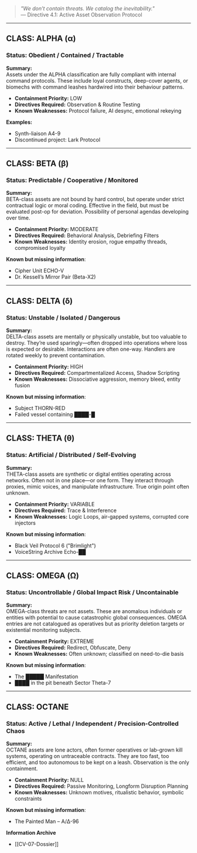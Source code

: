 > _"We don’t contain threats. We catalog the inevitability."_  
> — Directive 4.1: Active Asset Observation Protocol

---

## CLASS: **ALPHA (α)**
### Status: Obedient / Contained / Tractable  
**Summary:**  
Assets under the ALPHA classification are fully compliant with internal command protocols. These include loyal constructs, deep-cover agents, or biomechs with command leashes hardwired into their behaviour patterns.

- **Containment Priority:** LOW  
- **Directives Required:** Observation & Routine Testing  
- **Known Weaknesses:** Protocol failure, AI desync, emotional rekeying  

**Examples:**  
- Synth-liaison A4-9  
- Discontinued project: Lark Protocol

---

## CLASS: **BETA** **(β)**
### Status: Predictable / Cooperative / Monitored  
**Summary:**  
BETA-class assets are not bound by hard control, but operate under strict contractual logic or moral coding. Effective in the field, but must be evaluated post-op for deviation. Possibility of personal agendas developing over time.

- **Containment Priority:** MODERATE  
- **Directives Required:** Behavioral Analysis, Debriefing Filters  
- **Known Weaknesses:** Identity erosion, rogue empathy threads, compromised loyalty

**Known but missing information**:  
- Cipher Unit ECHO-V  
- Dr. Kessell’s Mirror Pair (Beta-X2)

---

## CLASS: **DELTA** **(δ)**
### Status: Unstable / Isolated / Dangerous  
**Summary:**  
DELTA-class assets are mentally or physically unstable, but too valuable to destroy. They’re used sparingly—often dropped into operations where loss is expected or desirable. Interactions are often one-way. Handlers are rotated weekly to prevent contamination.

- **Containment Priority:** HIGH  
- **Directives Required:** Compartmentalized Access, Shadow Scripting  
- **Known Weaknesses:** Dissociative aggression, memory bleed, entity fusion

**Known but missing information**:  
- Subject THORN-RED  
- Failed vessel containing ████-█

---

## CLASS: **THETA (θ)**
### Status: Artificial / Distributed / Self-Evolving  
**Summary:**  
THETA-class assets are synthetic or digital entities operating across networks. Often not in one place—or one form. They interact through proxies, mimic voices, and manipulate infrastructure. True origin point often unknown.

- **Containment Priority:** VARIABLE  
- **Directives Required:** Trace & Interference  
- **Known Weaknesses:** Logic Loops, air-gapped systems, corrupted core injectors

**Known but missing information**:  
- Black Veil Protocol 6 ("Brimlight")  
- VoiceString Archive Echo-██

---

## CLASS: **OMEGA (Ω)**
### Status: Uncontrollable / Global Impact Risk / Uncontainable  
**Summary:**  
OMEGA-class threats are not assets. These are anomalous individuals or entities with potential to cause catastrophic global consequences. OMEGA entries are not catalogued as operatives but as priority deletion targets or existential monitoring subjects.

- **Containment Priority:** EXTREME  
- **Directives Required:** Redirect, Obfuscate, Deny  
- **Known Weaknesses:** Often unknown; classified on need-to-die basis

**Known but missing information**:  
- The █████ Manifestation  
- ████ in the pit beneath Sector Theta-7  

---

## CLASS: **OCTANE**
### Status: Active / Lethal / Independent / Precision-Controlled Chaos  
**Summary:**  
OCTANE assets are lone actors, often former operatives or lab-grown kill systems, operating on untraceable contracts. They are too fast, too efficient, and too autonomous to be kept on a leash. Observation is the only containment.

- **Containment Priority:** NULL  
- **Directives Required:** Passive Monitoring, Longform Disruption Planning  
- **Known Weaknesses:** Unknown motives, ritualistic behavior, symbolic constraints

**Known but missing information**:  
- The Painted Man – A/Δ-96

**Information Archive**
- [[CV-07-Dossier]]  